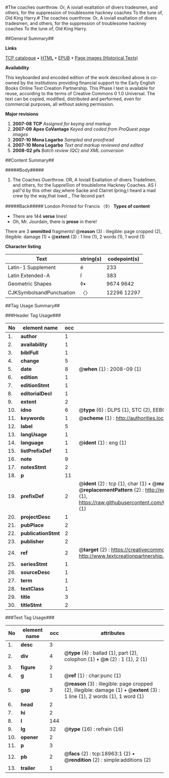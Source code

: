#The coaches ouerthrow. Or, A ioviall exaltation of divers tradesmen, and others, for the suppression of troublesome hackney coaches To the tune of, Old King Harry.#
The coaches ouerthrow. Or, A ioviall exaltation of divers tradesmen, and others, for the suppression of troublesome hackney coaches To the tune of, Old King Harry.

##General Summary##

**Links**

[TCP catalogue](http://www.ota.ox.ac.uk/tcp/)  • 
[HTML](http://tei.it.ox.ac.uk/tcp/Texts-HTML/free/A19/A19034.html)  • 
[EPUB](http://tei.it.ox.ac.uk/tcp/Texts-EPUB/free/A19/A19034.epub) • 
[Page images (Historical Texts)](https://data.historicaltexts.jisc.ac.uk/view?pubId=eebo-99853573e&pageId=eebo-99853573e-18963-1)

**Availability**

This keyboarded and encoded edition of the
	       work described above is co-owned by the institutions
	       providing financial support to the Early English Books
	       Online Text Creation Partnership. This Phase I text is
	       available for reuse, according to the terms of Creative
	       Commons 0 1.0 Universal. The text can be copied,
	       modified, distributed and performed, even for
	       commercial purposes, all without asking permission.

**Major revisions**

1. __2007-08__ __TCP__ *Assigned for keying and markup*
1. __2007-09__ __Apex CoVantage__ *Keyed and coded from ProQuest page images*
1. __2007-10__ __Mona Logarbo__ *Sampled and proofread*
1. __2007-10__ __Mona Logarbo__ *Text and markup reviewed and edited*
1. __2008-02__ __pfs__ *Batch review (QC) and XML conversion*

##Content Summary##

#####Body#####

1. The Coaches Ouerthrow. OR, A Ioviall Exaltation of divers Tradeſmen, and others, for the ſuppreſſion of troubleſome Hackney Coaches.
AS I paſſ'd by this other day,where Sacke and Clarret ſpring;I heard a mad crew by the way,that lowd
    _ The ſecond part

#####Back#####
London Printed for Francis 〈◊〉
**Types of content**

  * There are 144 **verse** lines!
  * Oh, Mr. Jourdain, there is **prose** in there!

There are 3 **ommitted** fragments! 
 @__reason__ (3) : illegible: page cropped (2), illegible: damage (1)  •  @__extent__ (3) : 1 line (1), 2 words (1), 1 word (1)

**Character listing**


|Text|string(s)|codepoint(s)|
|---|---|---|
|Latin-1 Supplement|é|233|
|Latin Extended-A|ſ|383|
|Geometric Shapes|◊▪|9674 9642|
|CJKSymbolsandPunctuation|〈〉|12296 12297|

##Tag Usage Summary##

###Header Tag Usage###

|No|element name|occ|attributes|
|---|---|---|---|
|1.|__author__|1||
|2.|__availability__|1||
|3.|__biblFull__|1||
|4.|__change__|5||
|5.|__date__|8| @__when__ (1) : 2008-09 (1)|
|6.|__edition__|1||
|7.|__editionStmt__|1||
|8.|__editorialDecl__|1||
|9.|__extent__|2||
|10.|__idno__|6| @__type__ (6) : DLPS (1), STC (2), EEBO-CITATION (1), PROQUEST (1), VID (1)|
|11.|__keywords__|1| @__scheme__ (1) : http://authorities.loc.gov/ (1)|
|12.|__label__|5||
|13.|__langUsage__|1||
|14.|__language__|1| @__ident__ (1) : eng (1)|
|15.|__listPrefixDef__|1||
|16.|__note__|9||
|17.|__notesStmt__|2||
|18.|__p__|11||
|19.|__prefixDef__|2| @__ident__ (2) : tcp (1), char (1)  •  @__matchPattern__ (2) : ([0-9\-]+):([0-9IVX]+) (1), (.+) (1)  •  @__replacementPattern__ (2) : http://eebo.chadwyck.com/downloadtiff?vid=$1&page=$2 (1), https://raw.githubusercontent.com/textcreationpartnership/Texts/master/tcpchars.xml#$1 (1)|
|20.|__projectDesc__|1||
|21.|__pubPlace__|2||
|22.|__publicationStmt__|2||
|23.|__publisher__|2||
|24.|__ref__|2| @__target__ (2) : https://creativecommons.org/publicdomain/zero/1.0/ (1), http://www.textcreationpartnership.org/docs/. (1)|
|25.|__seriesStmt__|1||
|26.|__sourceDesc__|1||
|27.|__term__|1||
|28.|__textClass__|1||
|29.|__title__|3||
|30.|__titleStmt__|2||


###Text Tag Usage###

|No|element name|occ|attributes|
|---|---|---|---|
|1.|__desc__|3||
|2.|__div__|4| @__type__ (4) : ballad (1), part (2), colophon (1)  •  @__n__ (2) : 1 (1), 2 (1)|
|3.|__figure__|2||
|4.|__g__|1| @__ref__ (1) : char:punc (1)|
|5.|__gap__|3| @__reason__ (3) : illegible: page cropped (2), illegible: damage (1)  •  @__extent__ (3) : 1 line (1), 2 words (1), 1 word (1)|
|6.|__head__|2||
|7.|__hi__|2||
|8.|__l__|144||
|9.|__lg__|32| @__type__ (16) : refrain (16)|
|10.|__opener__|2||
|11.|__p__|3||
|12.|__pb__|2| @__facs__ (2) : tcp:18963:1 (2)  •  @__rendition__ (2) : simple:additions (2)|
|13.|__trailer__|1||
